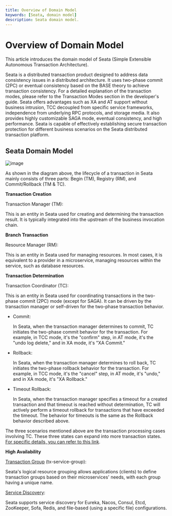 ```yaml
---
title: Overview of Domain Model
keywords: [Seata, domain model]
description: Seata domain model.
---
```


# Overview of Domain Model

This article introduces the domain model of Seata (Simple Extensible Autonomous Transaction Architecture).

Seata is a distributed transaction product designed to address data consistency issues in a distributed architecture. It uses two-phase commit (2PC) or eventual consistency based on the BASE theory to achieve transaction consistency. For a detailed explanation of the transaction modes, please refer to the Transaction Modes section in the developer's guide. Seata offers advantages such as XA and AT support without business intrusion, TCC decoupled from specific service frameworks, independence from underlying RPC protocols, and storage media. It also provides highly customizable SAGA mode, eventual consistency, and high performance. Seata is capable of effectively establishing secure transaction protection for different business scenarios on the Seata distributed transaction platform.

## Seata Domain Model

![image](https://img.alicdn.com/tfs/TB19qmhOrY1gK0jSZTEXXXDQVXa-1330-924.png)

As shown in the diagram above, the lifecycle of a transaction in Seata mainly consists of three parts: Begin (TM), Registry (RM), and Commit/Rollback (TM & TC).

**Transaction Creation**

Transaction Manager (TM):

This is an entity in Seata used for creating and determining the transaction result. It is typically integrated into the upstream of the business invocation chain.

**Branch Transaction**

Resource Manager (RM):

This is an entity in Seata used for managing resources. In most cases, it is equivalent to a provider in a microservice, managing resources within the service, such as database resources.

**Transaction Determination**

Transaction Coordinator (TC):

This is an entity in Seata used for coordinating transactions in the two-phase commit (2PC) mode (except for SAGA). It can be driven by the transaction manager or self-driven for the two-phase transaction behavior.

- Commit:

  In Seata, when the transaction manager determines to commit, TC initiates the two-phase commit behavior for the transaction. For example, in TCC mode, it's the "confirm" step, in AT mode, it's the "undo log delete," and in XA mode, it's "XA Commit."

- Rollback:

  In Seata, when the transaction manager determines to roll back, TC initiates the two-phase rollback behavior for the transaction. For example, in TCC mode, it's the "cancel" step, in AT mode, it's "undo," and in XA mode, it's "XA Rollback."

- Timeout Rollback:

  In Seata, when the transaction manager specifies a timeout for a created transaction and that timeout is reached without determination, TC will actively perform a timeout rollback for transactions that have exceeded the timeout. The behavior for timeouts is the same as the Rollback behavior described above.

The three scenarios mentioned above are the transaction processing cases involving TC. These three states can expand into more transaction states. [For specific details, you can refer to this link](https://seata.io/docs/user/appendix/global-transaction-status).

**High Availability**

[Transaction Group](https://seata.io/docs/user/txgroup/transaction-group) (tx-service-group):

Seata's logical resource grouping allows applications (clients) to define transaction groups based on their microservices' needs, with each group having a unique name.

[Service Discovery](https://seata.io/docs/user/registry/index.html):

Seata supports service discovery for Eureka, Nacos, Consul, Etcd, ZooKeeper, Sofa, Redis, and file-based (using a specific file) configurations.

